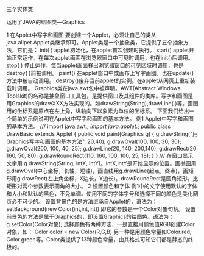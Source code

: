
三个实体类

运用了JAVA的绘图类—Graphics

1 在Applet中写字和画图
要创建一个Applet，必须让自己的类从java.allpet.Applet类继承即可。Applet类是一个抽象类，它提供了五个抽象方法，它们是：
init( )  applet初始化，在applet首次创建时执行。 
start()  applet开始正常运作。在每次applet画面在浏览器窗口中可见时调用，也在init()后调用。 
stop( )  停止运作。每当applet画面移出浏览器窗口的可见区域时调用，也是destroy( )前被调用。 
paint()  在applet窗口中或画布上写字画图。也在update()方法中被自动调用。 
destroy()废弃当前applet的实例。在applet从网页上重新装载时调用。
Graphics类在java.awt包中被声明。AWT(Abstract Windows Toolskit)的名称是抽象窗口工具包，是提供窗口及其组件的类库。写字和画图是用Graphics的drawXXX方法实现的。如drawString(String),drawLine(.)等。画图用的坐标系是原点在左上角，纵轴向下以象素为单位的坐标系。
下面我们给出一个简单的示例说明在Applet中写字和画图的基本方法。
例1 Applet中写字和画图的基本方法。
///
import java.awt.*;
import java.applet.*;
public class DrawBasic extends Applet {
   public void paint(Graphics g) {
        g.drawString("用Graphics写字和画图的基本方法", 20,40);
        g.drawOval(100, 100, 30, 30);
        g.drawOval(200, 100, 40, 25);
        g.drawLine(20, 140, 200,140);
        g.drawRect(20, 160, 50, 80);
        g.drawRoundRect(110, 160, 100, 100, 25, 18);
    }
}
///
在窗口显示文字用 g.drawString(String, intX, intY)。intX,intY是开始显示的位置。画椭圆用g.drawOval(中心坐标，长轴，短轴)，画直线用g.drawLine(起点，终点)，画矩形用g.drawRect(左上角坐标，X边长，Y边长)。drawRoundRect是圆角矩形，比矩形对两个参数表示圆角的大小。
2 设置颜色和字体
例1中的文字使用默认的字体和大小和默认的黑色，不免单调。使用不同的字体字号和选择不同的颜色是美化网页必不可少的。
设置背景色的是方法继承自Applet的，语法为：
    setBackground(new Color(int,int,int))
即它的参数是一个Color对象句柄。
设置前景色的方法是属于Graphics的，即设置Graphics的绘图色。语法为：
    g.setColor(Color对象);
选择颜色有两种方法，一是直接用颜色值RGB创建Color对象，如：
    Color color = new Color(R,G,B)
另一种是用颜色常量如Color.red, Color.green等。Color类提供了13种颜色常量，由其格式可知它们都是静态的终极的。

